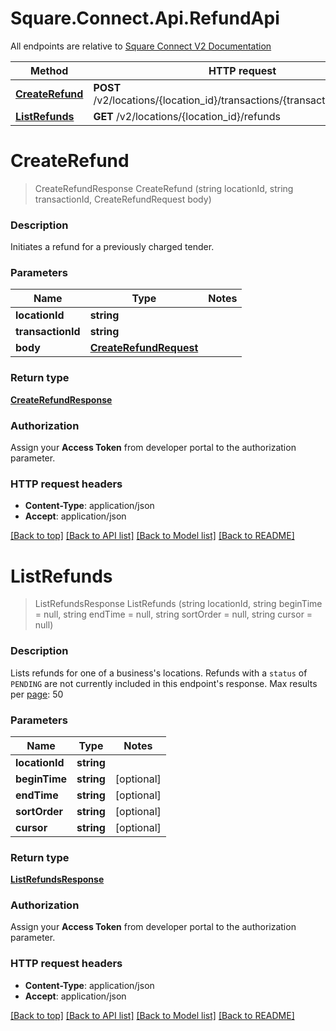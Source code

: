 # Square.Connect.Api.RefundApi

All endpoints are relative to [Square Connect V2 Documentation](https://docs.connect.squareup.com/api/connect/v2/#navsection-endpoints)

Method | HTTP request 
------------- | ------------- 
[**CreateRefund**](RefundApi.md#createrefund) | **POST** /v2/locations/{location_id}/transactions/{transaction_id}/refund
[**ListRefunds**](RefundApi.md#listrefunds) | **GET** /v2/locations/{location_id}/refunds


# **CreateRefund**
> CreateRefundResponse CreateRefund (string locationId, string transactionId, CreateRefundRequest body)

### Description

Initiates a refund for a previously charged tender.

### Parameters

Name | Type | Notes
------------- | ------------- | -------------
 **locationId** | **string**| 
 **transactionId** | **string**| 
 **body** | [**CreateRefundRequest**](CreateRefundRequest.md)| 

### Return type

[**CreateRefundResponse**](CreateRefundResponse.md)

### Authorization

Assign your **Access Token** from developer portal to the authorization parameter.

### HTTP request headers

 - **Content-Type**: application/json
 - **Accept**: application/json

[[Back to top]](#) [[Back to API list]](../README.md#documentation-for-api-endpoints) [[Back to Model list]](../README.md#documentation-for-models) [[Back to README]](../README.md)

# **ListRefunds**
> ListRefundsResponse ListRefunds (string locationId, string beginTime = null, string endTime = null, string sortOrder = null, string cursor = null)

### Description

Lists refunds for one of a business's locations.  Refunds with a `status` of `PENDING` are not currently included in this endpoint's response.  Max results per [page](#paginatingresults): 50

### Parameters

Name | Type | Notes
------------- | ------------- | -------------
 **locationId** | **string**| 
 **beginTime** | **string**| [optional] 
 **endTime** | **string**| [optional] 
 **sortOrder** | **string**| [optional] 
 **cursor** | **string**| [optional] 

### Return type

[**ListRefundsResponse**](ListRefundsResponse.md)

### Authorization

Assign your **Access Token** from developer portal to the authorization parameter.

### HTTP request headers

 - **Content-Type**: application/json
 - **Accept**: application/json

[[Back to top]](#) [[Back to API list]](../README.md#documentation-for-api-endpoints) [[Back to Model list]](../README.md#documentation-for-models) [[Back to README]](../README.md)

